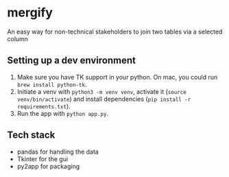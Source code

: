 # mergify
An easy way for non-technical stakeholders to join two tables via a selected column

## Setting up a dev environment

1. Make sure you have TK support in your python. On mac, you could run `brew install python-tk`.
2. Initiate a venv with `python3 -m venv venv`, activate it (`source venv/bin/activate`) and install dependencies (`pip install -r requirements.txt`).
3. Run the app with `python app.py`.

## Tech stack

- pandas for handling the data
- Tkinter for the gui
- py2app for packaging

